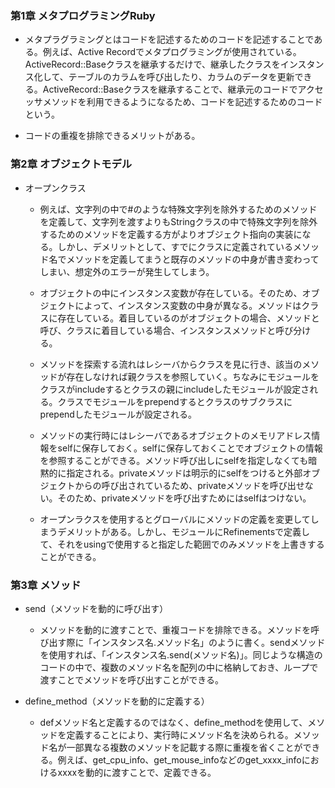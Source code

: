 
 ### 第1章 メタプログラミングRuby
  - メタプラグラミングとはコードを記述するためのコードを記述することである。例えば、Active Recordでメタプログラミングが使用されている。ActiveRecord::Baseクラスを継承するだけで、継承したクラスをインスタンス化して、テーブルのカラムを呼び出したり、カラムのデータを更新できる。ActiveRecord::Baseクラスを継承することで、継承元のコードでアクセッサメソッドを利用できるようになるため、コードを記述するためのコードという。

  - コードの重複を排除できるメリットがある。

 ### 第2章 オブジェクトモデル
  - オープンクラス
    - 例えば、文字列の中で#のような特殊文字列を除外するためのメソッドを定義して、文字列を渡すよりもStringクラスの中で特殊文字列を除外するためのメソッドを定義する方がよりオブジェクト指向の実装になる。しかし、デメリットとして、すでにクラスに定義されているメソッド名でメソッドを定義してまうと既存のメソッドの中身が書き変わってしまい、想定外のエラーが発生してしまう。

    - オブジェクトの中にインスタンス変数が存在している。そのため、オブジェクトによって、インスタンス変数の中身が異なる。メソッドはクラスに存在している。着目しているのがオブジェクトの場合、メソッドと呼び、クラスに着目している場合、インスタンスメソッドと呼び分ける。

    - メソッドを探索する流れはレシーバからクラスを見に行き、該当のメソッドが存在しなければ親クラスを参照していく。ちなみにモジュールをクラスがincludeするとクラスの親にincludeしたモジュールが設定される。クラスでモジュールをprependするとクラスのサブクラスにprependしたモジュールが設定される。

    - メソッドの実行時にはレシーバであるオブジェクトのメモリアドレス情報をselfに保存しておく。selfに保存しておくことでオブジェクトの情報を参照することができる。メソッド呼び出しにselfを指定しなくても暗黙的に指定される。privateメソッドは明示的にselfをつけると外部オブジェクトからの呼び出されているため、privateメソッドを呼び出せない。そのため、privateメソッドを呼び出すためにはselfはつけない。

    - オープンラクスを使用するとグローバルにメソッドの定義を変更してしまうデメリットがある。しかし、モジュールにRefinementsで定義して、それをusingで使用すると指定した範囲でのみメソッドを上書きすることができる。

 ### 第3章 メソッド

 - send（メソッドを動的に呼び出す）
    - メソッドを動的に渡すことで、重複コードを排除できる。メソッドを呼び出す際に「インスタンス名.メソッド名」のように書く。sendメソッドを使用すれば、「インスタンス名.send(メソッド名)」。同じような構造のコードの中で、複数のメソッド名を配列の中に格納しておき、ループで渡すことでメソッドを呼び出すことができる。

 - define_method（メソッドを動的に定義する）
    - defメソッド名と定義するのではなく、define_methodを使用して、メソッドを定義することにより、実行時にメソッド名を決められる。メソッド名が一部異なる複数のメソッドを記載する際に重複を省くことができる。例えば、get_cpu_info、get_mouse_infoなどのget_xxxx_infoにおけるxxxxを動的に渡すことで、定義できる。
